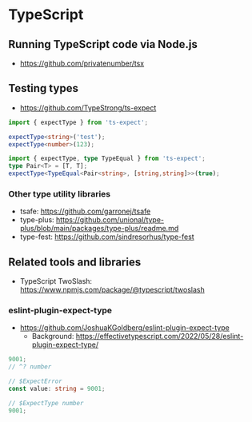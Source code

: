 # TypeScript

## Running TypeScript code via Node.js

* https://github.com/privatenumber/tsx

## Testing types

* https://github.com/TypeStrong/ts-expect

```ts
import { expectType } from 'ts-expect';

expectType<string>('test');
expectType<number>(123);
```

```ts
import { expectType, type TypeEqual } from 'ts-expect';
type Pair<T> = [T, T];
expectType<TypeEqual<Pair<string>, [string,string]>>(true);
```

### Other type utility libraries

* tsafe: https://github.com/garronej/tsafe
* type-plus: https://github.com/unional/type-plus/blob/main/packages/type-plus/readme.md
* type-fest: https://github.com/sindresorhus/type-fest

## Related tools and libraries

* TypeScript TwoSlash: https://www.npmjs.com/package/@typescript/twoslash

### eslint-plugin-expect-type

* https://github.com/JoshuaKGoldberg/eslint-plugin-expect-type
  * Background: https://effectivetypescript.com/2022/05/28/eslint-plugin-expect-type/

```ts
9001;
// ^? number

// $ExpectError
const value: string = 9001;

// $ExpectType number
9001;
```
